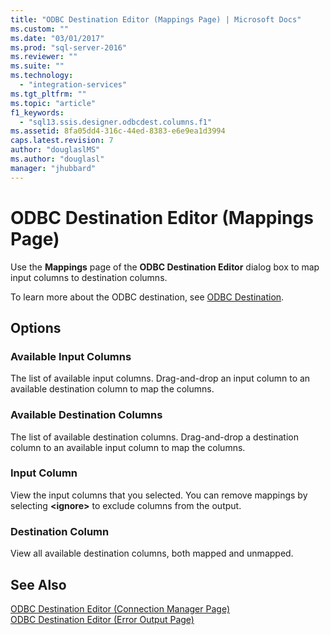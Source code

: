 ```yaml
---
title: "ODBC Destination Editor (Mappings Page) | Microsoft Docs"
ms.custom: ""
ms.date: "03/01/2017"
ms.prod: "sql-server-2016"
ms.reviewer: ""
ms.suite: ""
ms.technology: 
  - "integration-services"
ms.tgt_pltfrm: ""
ms.topic: "article"
f1_keywords: 
  - "sql13.ssis.designer.odbcdest.columns.f1"
ms.assetid: 8fa05dd4-316c-44ed-8383-e6e9ea1d3994
caps.latest.revision: 7
author: "douglaslMS"
ms.author: "douglasl"
manager: "jhubbard"
---
```

# ODBC Destination Editor (Mappings Page)
  Use the **Mappings** page of the **ODBC Destination Editor** dialog box to map input columns to destination columns.  
  
 To learn more about the ODBC destination, see [ODBC Destination](../../integration-services/data-flow/odbc-destination.md).  
  
## Options  
  
### Available Input Columns  
 The list of available input columns. Drag-and-drop an input column to an available destination column to map the columns.  
  
### Available Destination Columns  
 The list of available destination columns. Drag-and-drop a destination column to an available input column to map the columns.  
  
### Input Column  
 View the input columns that you selected. You can remove mappings by selecting **\<ignore>** to exclude columns from the output.  
  
### Destination Column  
 View all available destination columns, both mapped and unmapped.  
  
## See Also  
 [ODBC Destination Editor &#40;Connection Manager Page&#41;](../../integration-services/data-flow/odbc-destination-editor-connection-manager-page.md)   
 [ODBC Destination Editor &#40;Error Output Page&#41;](../../integration-services/data-flow/odbc-destination-editor-error-output-page.md)  
  
  